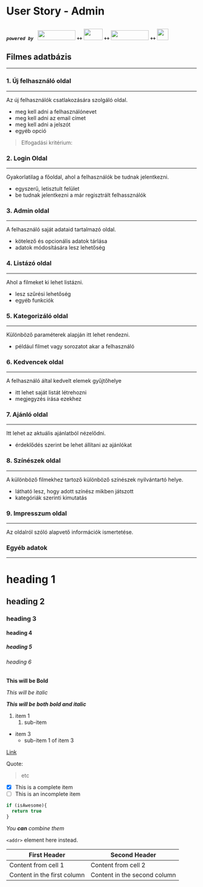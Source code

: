 # User Story - Admin

##
***`powered by `***
<img src="https://brandslogos.com/wp-content/uploads/images/large/angular-logo-black-and-white-1.png" width="100" height="26" />
***`++`***
<img src="https://cdn.freebiesupply.com/logos/large/2x/nodejs-1-logo-black-and-white.png" width="50" height="30" />
***`++`***
<img src="https://brandslogos.com/wp-content/uploads/images/large/mongodb-logo-black-and-white.png" width="100" height="26" />
***`++`***
<img src="https://cdn4.iconfinder.com/data/icons/logos-brands-5/24/markdown-512.png" width="30" height="30" />

## Filmes adatbázis
***

### 1. Új felhasználó oldal
***
Az új felhasználók csatlakozására szolgáló oldal.
* meg kell adni a felhasználónevet
* meg kell adni az email címet
* meg kell adni a jelszót
* egyéb opció
>  Elfogadási kritérium:


### 2. Login Oldal
***
Gyakorlatilag a főoldal, ahol a felhasználók be tudnak jelentkezni. 
* egyszerű, letisztult felület
* be tudnak jelentkezni a már regisztrált felhassználók

### 3. Admin oldal
***
A felhasználó saját adataid tartalmazó oldal.
* kötelező és opcionális adatok tárlása
* adatok módosítására lesz lehetőség

### 4. Listázó oldal
***
Ahol a filmeket ki lehet listázni.
* lesz szűrési lehetőség
* egyéb funkciók

### 5. Kategorizáló oldal
***
Különböző paraméterek alapján itt lehet rendezni.
* például filmet vagy sorozatot akar a felhasználó

### 6. Kedvencek oldal
***
A felhasználó által kedvelt elemek gyűjtőhelye
* itt lehet saját listát létrehozni
* megjegyzés írása ezekhez

### 7. Ajánló oldal
***
Itt lehet az aktuális ajánlatból nézelődni.
* érdeklődés szerint be lehet állítani az ajánlókat

### 8. Színészek oldal
***
A különböző filmekhez tartoző különböző színészek nyilvántartó helye.
* látható lesz, hogy adott színész mikben játszott
* kategóriák szerinti kimutatás

### 9. Impresszum oldal
***
Az oldalról szóló alapvető információk ismertetése.

### Egyéb adatok
***
# heading 1
## heading 2
### heading 3
#### heading 4
##### heading 5
###### heading 6

**This will be Bold**

*This will be italic*

***This will be both bold and italic***

1. item 1
   1. sub-item 

* item 3
   * sub-item 1 of item 3

[Link](https://github.com/pumpuidev/vizsgaremek)

Quote:
> etc

- [x] This is a complete item
- [ ] This is an incomplete item

```javascript
if (isAwesome){
  return true
}
```

_You **can** combine them_

`<addr>` element here instead.

First Header | Second Header
------------ | -------------
Content from cell 1 | Content from cell 2
Content in the first column | Content in the second column

